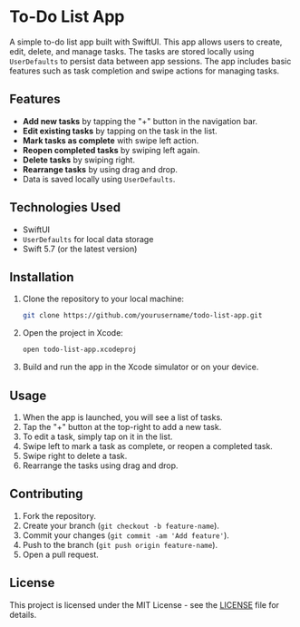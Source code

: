 # To-Do List App

A simple to-do list app built with SwiftUI. This app allows users to create, edit, delete, and manage tasks. The tasks are stored locally using `UserDefaults` to persist data between app sessions. The app includes basic features such as task completion and swipe actions for managing tasks.

## Features

- **Add new tasks** by tapping the "+" button in the navigation bar.
- **Edit existing tasks** by tapping on the task in the list.
- **Mark tasks as complete** with swipe left action.
- **Reopen completed tasks** by swiping left again.
- **Delete tasks** by swiping right.
- **Rearrange tasks** by using drag and drop.
- Data is saved locally using `UserDefaults`.

## Technologies Used

- SwiftUI
- `UserDefaults` for local data storage
- Swift 5.7 (or the latest version)

## Installation

1. Clone the repository to your local machine:

   ```bash
   git clone https://github.com/yourusername/todo-list-app.git
   ```

2. Open the project in Xcode:

   ```bash
   open todo-list-app.xcodeproj
   ```

3. Build and run the app in the Xcode simulator or on your device.

## Usage

1. When the app is launched, you will see a list of tasks.
2. Tap the "+" button at the top-right to add a new task.
3. To edit a task, simply tap on it in the list.
4. Swipe left to mark a task as complete, or reopen a completed task.
5. Swipe right to delete a task.
6. Rearrange the tasks using drag and drop.

## Contributing

1. Fork the repository.
2. Create your branch (`git checkout -b feature-name`).
3. Commit your changes (`git commit -am 'Add feature'`).
4. Push to the branch (`git push origin feature-name`).
5. Open a pull request.

## License

This project is licensed under the MIT License - see the [LICENSE](LICENSE) file for details.
